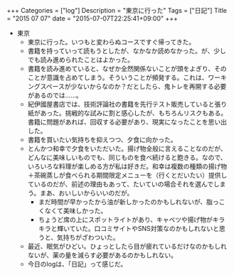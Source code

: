 +++
Categories = ["log"]
Description = "東京に行った"
Tags = ["日記"]
Title = "2015 07 07"
date = "2015-07-07T22:25:41+09:00"
+++

* 東京
	* 東京に行った。いつもと変わらぬコースですぐ帰ってきた。
	* 書籍を持っていって読もうとしたが、なかなか読めなかった。が、少しでも読み進められたことはよかった。
	* 書籍を読み進めていると、なぜか全然関係ないことが頭をよぎり、そのことが意識を占めてしまう。そういうことが頻発する。これは、ワーキングスペースが少ないからなのか？だとしたら、鬼トレを再開する必要があるのでは……。
	* 紀伊國屋書店では、技術評論社の書籍を先行テスト販売していると張り紙があった。挑戦的な試みに割と感心したが、もちろんリスクもある。書籍に問題があれば、回収する必要があり、現実になったことを思い出した。
	* 書籍を買いたい気持ちを抑えつつ、夕食に向かった。
	* とんかつ和幸で夕食をいただいた。揚げ物全般に言えることなのだが、どんなに美味しいものでも、同じものを食べ続けると飽きる。なので、いろいろな料理が楽しめる方が私は好きだ。和幸は複数の種類の揚げ物＋茶碗蒸しが食べられる期間限定メニューを（行くとだいたい）提供しているのだが、前述の理由もあって、たいていの場合それを選んでしまう。まあ、おいしいからいいのだが。
		* まだ時間が早かったから油が新しかったのかもしれないが、脂っこくなくて美味しかった。
		* ちょうど席の上にスポットライトがあり、キャベツや揚げ物がキラキラと輝いていた。口コミサイトやSNS対策なのかもしれないと思うと、気持ちがざわついた。
	* 最近、眠気がひどい。ひょっとしたら目が疲れているだけなのかもしれないが、薬の量を減らす必要があるのかもしれない。
	* 今日のlogは、「日記」って感じだ。
